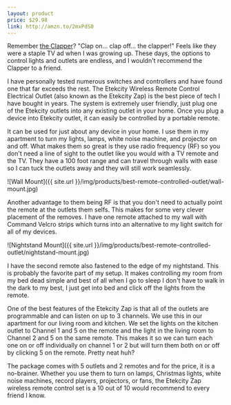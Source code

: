 ```yaml
---
layout: product
price: $29.98
link: http://amzn.to/2mxPdS0
---
```


Remember [the Clapper](http://amzn.to/2nOoD7i)? "Clap on... clap off... the clapper!" Feels like they were a staple TV ad when I was growing up. These days, the options to control lights and outlets are endless, and I wouldn't recommend the Clapper to a friend.

I have personally tested numerous switches and controllers and have found one that far exceeds the rest. The Etekcity Wireless Remote Control Electrical Outlet (also known as the Etekcity Zap) is the best piece of tech I have bought in years. The system is extremely user friendly, just plug one of the Etekcity outlets into any existing outlet in your home. Once you plug a device into Etekcity outlet, it can easily be controlled by a portable remote.

It can be used for just about any device in your home. I use them in my apartment to turn my lights, lamps, white noise machine, and projector on and off. What makes them so great is they use radio frequency (RF) so you don't need a line of sight to the outlet like you would with a TV remote and the TV. They have a 100 foot range and can travel through walls with ease so I can tuck the outlets away and they will still work seamlessly.

![Wall Mount]({{ site.url }}/img/products/best-remote-controlled-outlet/wall-mount.jpg)

Another advantage to them being RF is that you don't need to actually point the remote at the outlets them selfs. This makes for some very clever placement of the removes. I have one remote attached to my wall with Command Velcro strips which turns into an alternative to my light switch for all of my devices.

<p></p>
![Nightstand Mount]({{ site.url }}/img/products/best-remote-controlled-outlet/nightstand-mount.jpg)

I have the second remote also fastened to the edge of my nightstand. This is probably the favorite part of my setup. It makes controlling my room from my bed dead simple and best of all when I go to sleep I don't have to walk in the dark to my best, I just get into bed and click off the lights from the remote.

One of the best features of the Etekcity Zap is that all of the outlets are programmable and can listen on up to 3 channels. We use this in our apartment for our living room and kitchen. We set the lights on the kitchen outlet to Channel 1 and 5 on the remote and the light in the living room to Channel 2 and 5 on the same remote. This makes it so we can turn each one on or off individually on channel 1 or 2 but will turn them both on or off by clicking 5 on the remote. Pretty neat huh?

The package comes with 5 outlets and 2 remotes and for the price, it is a no-brainer. Whether you use them to turn on lamps, Christmas lights, white noise machines, record players, projectors, or fans, the Etekcity Zap wireless remote control set is a 10 out of 10 would recommend to every friend I know.
